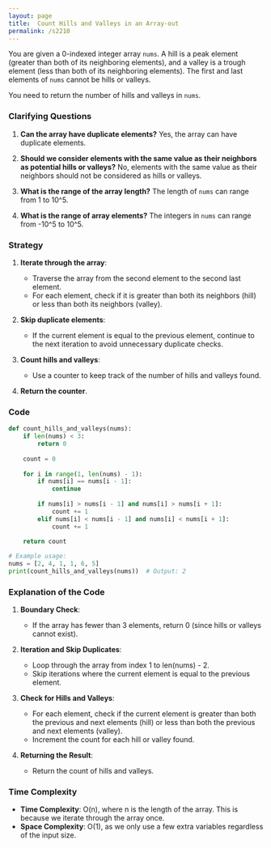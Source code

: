 ```yaml
---
layout: page
title:  Count Hills and Valleys in an Array-out
permalink: /s2210
---
```


You are given a 0-indexed integer array `nums`. A hill is a peak element (greater than both of its neighboring elements), and a valley is a trough element (less than both of its neighboring elements). The first and last elements of `nums` cannot be hills or valleys.

You need to return the number of hills and valleys in `nums`.

### Clarifying Questions

1. **Can the array have duplicate elements?**
   Yes, the array can have duplicate elements.

2. **Should we consider elements with the same value as their neighbors as potential hills or valleys?**
   No, elements with the same value as their neighbors should not be considered as hills or valleys.

3. **What is the range of the array length?**
   The length of `nums` can range from 1 to 10^5.

4. **What is the range of array elements?**
   The integers in `nums` can range from -10^5 to 10^5.

### Strategy

1. **Iterate through the array**:
   - Traverse the array from the second element to the second last element.
   - For each element, check if it is greater than both its neighbors (hill) or less than both its neighbors (valley).

2. **Skip duplicate elements**:
   - If the current element is equal to the previous element, continue to the next iteration to avoid unnecessary duplicate checks.

3. **Count hills and valleys**:
   - Use a counter to keep track of the number of hills and valleys found.
   
4. **Return the counter**.

### Code
```python
def count_hills_and_valleys(nums):
    if len(nums) < 3:
        return 0
    
    count = 0
    
    for i in range(1, len(nums) - 1):
        if nums[i] == nums[i - 1]:
            continue
        
        if nums[i] > nums[i - 1] and nums[i] > nums[i + 1]:
            count += 1
        elif nums[i] < nums[i - 1] and nums[i] < nums[i + 1]:
            count += 1
    
    return count

# Example usage:
nums = [2, 4, 1, 1, 6, 5]
print(count_hills_and_valleys(nums))  # Output: 2
```

### Explanation of the Code

1. **Boundary Check**:
   - If the array has fewer than 3 elements, return 0 (since hills or valleys cannot exist).

2. **Iteration and Skip Duplicates**:
   - Loop through the array from index 1 to len(nums) - 2.
   - Skip iterations where the current element is equal to the previous element.

3. **Check for Hills and Valleys**:
   - For each element, check if the current element is greater than both the previous and next elements (hill) or less than both the previous and next elements (valley).
   - Increment the count for each hill or valley found.

4. **Returning the Result**:
   - Return the count of hills and valleys.

### Time Complexity

- **Time Complexity**: O(n), where n is the length of the array. This is because we iterate through the array once.
- **Space Complexity**: O(1), as we only use a few extra variables regardless of the input size.